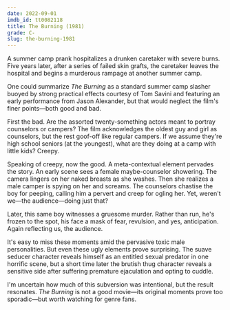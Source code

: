 ```yaml
---
date: 2022-09-01
imdb_id: tt0082118
title: The Burning (1981)
grade: C-
slug: the-burning-1981
---
```


A summer camp prank hospitalizes a drunken caretaker with severe burns. Five years later, after a series of failed skin grafts, the caretaker leaves the hospital and begins a murderous rampage at another summer camp.

<!-- end -->

One could summarize _The Burning_ as a standard summer camp slasher buoyed by strong practical effects courtesy of Tom Savini and featuring an early performance from Jason Alexander, but that would neglect the film's finer points—both good and bad.

First the bad. Are the assorted twenty-something actors meant to portray counselors or campers? The film acknowledges the oldest guy and girl as counselors, but the rest goof-off like regular campers. If we assume they're high school seniors (at the youngest), what are they doing at a camp with little kids? Creepy.

Speaking of creepy, now the good. A meta-contextual element pervades the story. An early scene sees a female maybe-counselor showering. The camera lingers on her naked breasts as she washes. Then she realizes a male camper is spying on her and screams. The counselors chastise the boy for peeping, calling him a pervert and creep for ogling her. Yet, weren't we—the audience—doing just that?

Later, this same boy witnesses a gruesome murder. Rather than run, he's frozen to the spot, his face a mask of fear, revulsion, and yes, anticipation. Again reflecting us, the audience.

It's easy to miss these moments amid the pervasive toxic male personalities. But even these ugly elements prove surprising. The suave seducer character reveals himself as an entitled sexual predator in one horrific scene, but a short time later the brutish thug character reveals a sensitive side after suffering premature ejaculation and opting to cuddle.

I'm uncertain how much of this subversion was intentional, but the result resonates. _The Burning_ is not a good movie—its original moments prove too sporadic—but worth watching for genre fans.